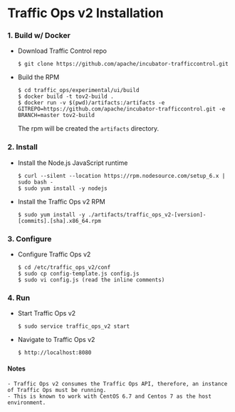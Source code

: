 # Traffic Ops v2 Installation

### 1. Build w/ Docker

* Download Traffic Control repo

    ```
    $ git clone https://github.com/apache/incubator-trafficcontrol.git
    ```

* Build the RPM

    ```
    $ cd traffic_ops/experimental/ui/build
    $ docker build -t tov2-build .
    $ docker run -v $(pwd)/artifacts:/artifacts -e GITREPO=https://github.com/apache/incubator-trafficcontrol.git -e BRANCH=master tov2-build
    ```

    The rpm will be created the `artifacts` directory.

### 2. Install

* Install the Node.js JavaScript runtime

    ```
    $ curl --silent --location https://rpm.nodesource.com/setup_6.x | sudo bash -
    $ sudo yum install -y nodejs
    ```

* Install the Traffic Ops v2 RPM

    ```
    $ sudo yum install -y ./artifacts/traffic_ops_v2-[version]-[commits].[sha].x86_64.rpm
    ```

### 3. Configure

* Configure Traffic Ops v2

    ```
    $ cd /etc/traffic_ops_v2/conf
    $ sudo cp config-template.js config.js
    $ sudo vi config.js (read the inline comments)
    ```

### 4. Run

* Start Traffic Ops v2

    ```
    $ sudo service traffic_ops_v2 start
    ```

* Navigate to Traffic Ops v2

    ```
    $ http://localhost:8080
    ```

#### Notes

    - Traffic Ops v2 consumes the Traffic Ops API, therefore, an instance of Traffic Ops must be running.
    - This is known to work with CentOS 6.7 and Centos 7 as the host environment.
